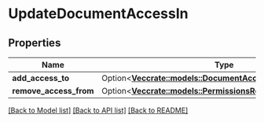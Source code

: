 # UpdateDocumentAccessIn

## Properties

Name | Type | Description | Notes
------------ | ------------- | ------------- | -------------
**add_access_to** | Option<[**Vec<crate::models::DocumentAccessRecipientIdentifier>**](DocumentAccessRecipientIdentifier.md)> |  | [optional]
**remove_access_from** | Option<[**Vec<crate::models::PermissionsRecipientIdentifier>**](PermissionsRecipientIdentifier.md)> |  | [optional]

[[Back to Model list]](../README.md#documentation-for-models) [[Back to API list]](../README.md#documentation-for-api-endpoints) [[Back to README]](../README.md)


